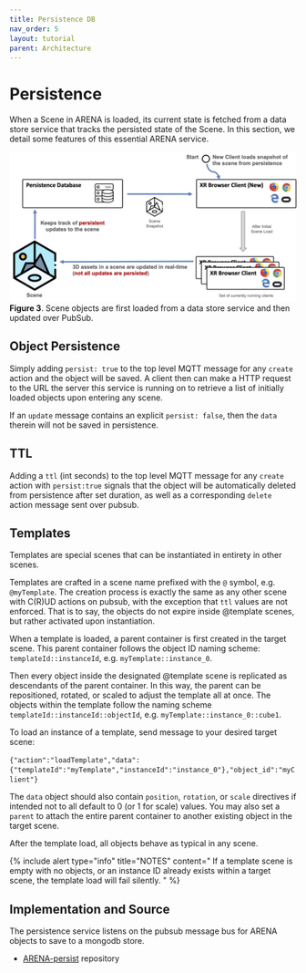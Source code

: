 ```yaml
---
title: Persistence DB
nav_order: 5
layout: tutorial
parent: Architecture
---
```


# Persistence

When a Scene in ARENA is loaded, its current state is fetched from a data store service that tracks the persisted state of the Scene. In this section, we detail some features of this essential ARENA service.

![img](../../assets/img/overview/scene-load.png)
**Figure 3**. Scene objects are first loaded from a data store service and then updated over PubSub.

## Object Persistence
Simply adding `persist: true` to the top level MQTT message for any `create` action and the object will be saved.
A client then can make a HTTP request to the URL the server this service is running on to retrieve a list of
initially loaded objects upon entering any scene.

If an `update` message contains an explicit `persist: false`, then the `data` therein will not be saved in persistence.

## TTL
Adding a `ttl` (int seconds) to the top level MQTT message for any `create` action with `persist:true` signals that the object
will be automatically deleted from persistence after set duration, as well as a corresponding `delete` action message
sent over pubsub.

## Templates

Templates are special scenes that can be instantiated in entirety in other scenes.

Templates are crafted in a scene name prefixed with the `@` symbol, e.g. `@myTemplate`. The creation process is
exactly the same as any other scene with C(R)UD actions on pubsub, with the exception that `ttl` values are not
enforced. That is to say, the objects do not expire inside @template scenes, but rather activated upon instantiation.

When a template is loaded, a parent container is first created in the target scene. This parent container follows the
object ID naming scheme: ``templateId::instanceId``, e.g. `myTemplate::instance_0`.

Then every object inside the designated @template scene is replicated as descendants of the parent container. In this
way, the parent can be repositioned, rotated, or scaled to adjust the template all at once.  The objects within
the template follow the naming scheme ``templateId::instanceId::objectId``, e.g. `myTemplate::instance_0::cube1`.

To load an instance of a template, send message to your desired target scene:

``{"action":"loadTemplate","data":{"templateId":"myTemplate","instanceId":"instance_0"},"object_id":"myClient"}``

The `data` object should also contain `position`, `rotation`, or `scale` directives if intended not to all default
to 0 (or 1 for scale) values. You may also set a `parent` to attach the entire parent container to another existing
object in the target scene.

After the template load, all objects behave as typical in any scene.

{% include alert type="info" title="NOTES" content="
If a template scene is empty with no objects, or an instance ID already exists within a target scene, the template load will fail silently.
" %}

## Implementation and Source

The persistence service listens on the pubsub message bus for ARENA objects to save to a mongodb store.

- [ARENA-persist](https://github.com/conix-center/arena-persist) repository
